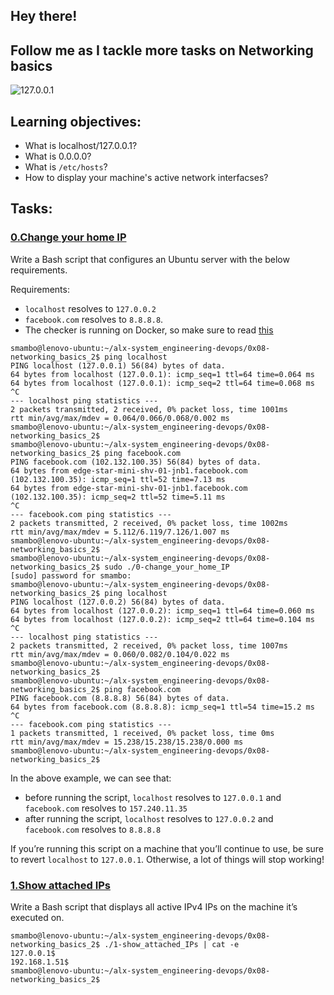 ## Hey there!
## Follow me as I tackle more tasks on Networking basics

![127.0.0.1](https://github.com/Smambo/alx-system_engineering-devops/assets/113464914/00f80311-f9cf-48b0-848b-669bb138864e)


## Learning objectives:
* What is localhost/127.0.0.1?
* What is 0.0.0.0?
* What is `/etc/hosts`?
* How to display your machine's active network interfacses?

## Tasks:
### [0.Change your home IP](./0-change_your_home_IP)
Write a Bash script that configures an Ubuntu server with the below requirements.

Requirements:

* `localhost` resolves to `127.0.0.2`
* `facebook.com` resolves to `8.8.8.8`.
* The checker is running on Docker, so make sure to read [this](http://blog.jonathanargentiero.com/docker-sed-cannot-rename-etcsedl8ysxl-device-or-resource-busy/)

```
smambo@lenovo-ubuntu:~/alx-system_engineering-devops/0x08-networking_basics_2$ ping localhost 
PING localhost (127.0.0.1) 56(84) bytes of data.
64 bytes from localhost (127.0.0.1): icmp_seq=1 ttl=64 time=0.064 ms
64 bytes from localhost (127.0.0.1): icmp_seq=2 ttl=64 time=0.068 ms
^C
--- localhost ping statistics ---
2 packets transmitted, 2 received, 0% packet loss, time 1001ms
rtt min/avg/max/mdev = 0.064/0.066/0.068/0.002 ms
smambo@lenovo-ubuntu:~/alx-system_engineering-devops/0x08-networking_basics_2$ 
smambo@lenovo-ubuntu:~/alx-system_engineering-devops/0x08-networking_basics_2$ ping facebook.com
PING facebook.com (102.132.100.35) 56(84) bytes of data.
64 bytes from edge-star-mini-shv-01-jnb1.facebook.com (102.132.100.35): icmp_seq=1 ttl=52 time=7.13 ms
64 bytes from edge-star-mini-shv-01-jnb1.facebook.com (102.132.100.35): icmp_seq=2 ttl=52 time=5.11 ms
^C
--- facebook.com ping statistics ---
2 packets transmitted, 2 received, 0% packet loss, time 1002ms
rtt min/avg/max/mdev = 5.112/6.119/7.126/1.007 ms
smambo@lenovo-ubuntu:~/alx-system_engineering-devops/0x08-networking_basics_2$ 
smambo@lenovo-ubuntu:~/alx-system_engineering-devops/0x08-networking_basics_2$ sudo ./0-change_your_home_IP 
[sudo] password for smambo: 
smambo@lenovo-ubuntu:~/alx-system_engineering-devops/0x08-networking_basics_2$ ping localhost 
PING localhost (127.0.0.2) 56(84) bytes of data.
64 bytes from localhost (127.0.0.2): icmp_seq=1 ttl=64 time=0.060 ms
64 bytes from localhost (127.0.0.2): icmp_seq=2 ttl=64 time=0.104 ms
^C
--- localhost ping statistics ---
2 packets transmitted, 2 received, 0% packet loss, time 1007ms
rtt min/avg/max/mdev = 0.060/0.082/0.104/0.022 ms
smambo@lenovo-ubuntu:~/alx-system_engineering-devops/0x08-networking_basics_2$ 
smambo@lenovo-ubuntu:~/alx-system_engineering-devops/0x08-networking_basics_2$ ping facebook.com 
PING facebook.com (8.8.8.8) 56(84) bytes of data.
64 bytes from facebook.com (8.8.8.8): icmp_seq=1 ttl=54 time=15.2 ms
^C
--- facebook.com ping statistics ---
1 packets transmitted, 1 received, 0% packet loss, time 0ms
rtt min/avg/max/mdev = 15.238/15.238/15.238/0.000 ms
smambo@lenovo-ubuntu:~/alx-system_engineering-devops/0x08-networking_basics_2$
```

In the above example, we can see that:

* before running the script, `localhost` resolves to `127.0.0.1` and `facebook.com` resolves to `157.240.11.35`
* after running the script, `localhost` resolves to `127.0.0.2` and `facebook.com` resolves to `8.8.8.8`

If you’re running this script on a machine that you’ll continue to use, be sure to revert `localhost` to `127.0.0.1`. Otherwise, a lot of things will stop working!
### [1.Show attached IPs](./1-show_attached_IPs)
Write a Bash script that displays all active IPv4 IPs on the machine it’s executed on.

```
smambo@lenovo-ubuntu:~/alx-system_engineering-devops/0x08-networking_basics_2$ ./1-show_attached_IPs | cat -e
127.0.0.1$
192.168.1.51$
smambo@lenovo-ubuntu:~/alx-system_engineering-devops/0x08-networking_basics_2$
```
